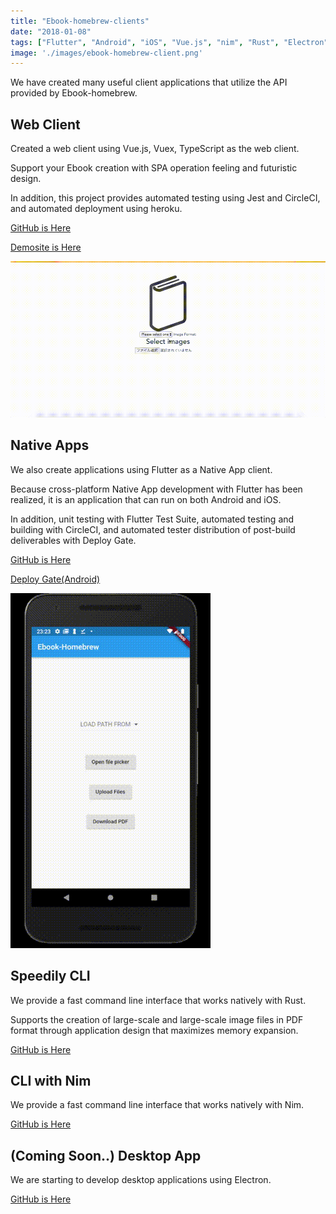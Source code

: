 ```yaml
---
title: "Ebook-homebrew-clients"
date: "2018-01-08"
tags: ["Flutter", "Android", "iOS", "Vue.js", "nim", "Rust", "Electron"]
image: './images/ebook-homebrew-client.png'
---
```


We have created many useful client applications that utilize the API provided by Ebook-homebrew.

## Web Client

Created a web client using Vue.js, Vuex, TypeScript as the web client.

Support your Ebook creation with SPA operation feeling and futuristic design.

In addition, this project provides automated testing using Jest and CircleCI, and automated deployment using heroku.

[GitHub is Here](https://github.com/tubone24/ebook-homebrew-vue-typescript-client)

[Demosite is Here](https://ebook-homebrew.herokuapp.com/)

![Img](https://raw.githubusercontent.com/tubone24/ebook-homebrew-vue-typescript-client/master/docs/images/vue.gif)

## Native Apps

We also create applications using Flutter as a Native App client.

Because cross-platform Native App development with Flutter has been realized, it is an application that can run on both Android and iOS.

In addition, unit testing with Flutter Test Suite, automated testing and building with CircleCI, and automated tester distribution of post-build deliverables with Deploy Gate.

[GitHub is Here](https://github.com/tubone24/ebook-homebrew-android-app)

[Deploy Gate(Android)](https://deploygate.com/distributions/14a12d44f5909adf23f0c550f960364d4b02aad0#install)

![Img](https://raw.githubusercontent.com/tubone24/ebook-homebrew-android-app/master/docs/images/flutter.gif)

## Speedily CLI

We provide a fast command line interface that works natively with Rust.

Supports the creation of large-scale and large-scale image files in PDF format through application design that maximizes memory expansion.

[GitHub is Here](https://github.com/tubone24/ebook-homebrew-rust-client)

## CLI with Nim

We provide a fast command line interface that works natively with Nim.

[GitHub is Here](https://github.com/tubone24/ebook-homebrew-nim-client)

## (Coming Soon..) Desktop App

We are starting to develop desktop applications using Electron.

[GitHub is Here](https://github.com/tubone24/ebook-homebrew-electron-client)
